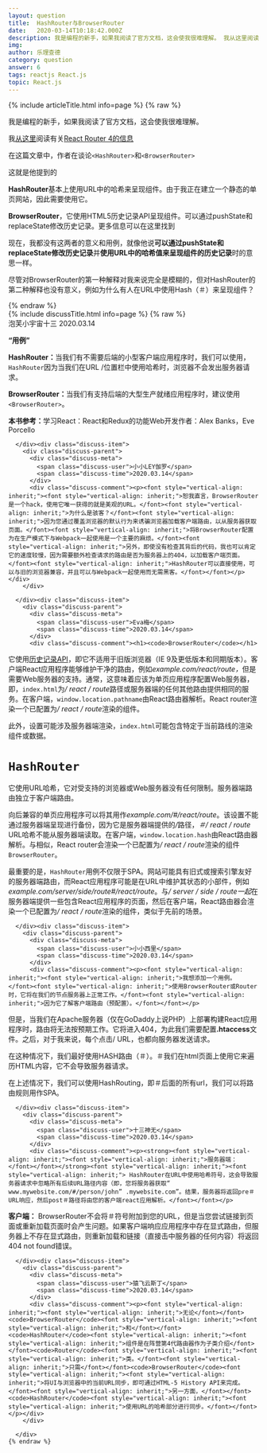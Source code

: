 ```yaml
---
layout: question
title:  HashRouter与BrowserRouter
date:   2020-03-14T10:18:42.000Z
description: 我是编程的新手，如果我阅读了官方文档，这会使我很难理解。 我从这里阅读有关React Router 4的信息在这篇文章中，作者在谈论<HashRo...
img: 
author: 乐理查德
category: question
answer: 6
tags: reactjs React.js
topic: React.js
---
```

<div class="article-root">
  <div class="article">
    {% include articleTitle.html info=page %}
    {% raw %}
    <div class="article-content"><p><font style="vertical-align: inherit;"><font style="vertical-align: inherit;">我是编程的新手，如果我阅读了官方文档，这会使我很难理解。 </font></font></p>

<p><font style="vertical-align: inherit;"><font style="vertical-align: inherit;">我</font><a href="https://medium.com/@djoepramono/react-router-4-gotchas-2ecd1282de65" rel="noreferrer"><font style="vertical-align: inherit;">从这里</font></a><font style="vertical-align: inherit;">阅读有关</font></font><a href="https://medium.com/@djoepramono/react-router-4-gotchas-2ecd1282de65" rel="noreferrer"><font style="vertical-align: inherit;"><font style="vertical-align: inherit;">React Router 4的信息</font></font></a></p>

<p><font style="vertical-align: inherit;"><font style="vertical-align: inherit;">在这篇文章中，作者在谈论</font></font><code>&lt;HashRouter&gt;</code><font style="vertical-align: inherit;"><font style="vertical-align: inherit;">和</font></font><code>&lt;BrowserRouter&gt;</code></p>

<p><font style="vertical-align: inherit;"><font style="vertical-align: inherit;">这就是他提到的 </font></font></p>

<p><strong><font style="vertical-align: inherit;"><font style="vertical-align: inherit;">HashRouter</font></font></strong><font style="vertical-align: inherit;"><font style="vertical-align: inherit;">基本上使用URL中的哈希来呈现组件。</font><font style="vertical-align: inherit;">由于我正在建立一个静态的单页网站，因此需要使用它。</font></font></p>

<p><strong><font style="vertical-align: inherit;"><font style="vertical-align: inherit;">BrowserRouter</font></font></strong><font style="vertical-align: inherit;"><font style="vertical-align: inherit;">，它使用HTML5历史记录API呈现组件。</font><font style="vertical-align: inherit;">可以通过pushState和replaceState修改历史记录。</font><font style="vertical-align: inherit;">更多信息可以在这里找到</font></font></p>

<p><font style="vertical-align: inherit;"><font style="vertical-align: inherit;">现在，我都没有这两者的意义和用例，就像他说</font></font><strong><font style="vertical-align: inherit;"><font style="vertical-align: inherit;">可以通过pushState和replaceState修改历史记录</font></font></strong><font style="vertical-align: inherit;"><font style="vertical-align: inherit;">并</font><strong><font style="vertical-align: inherit;">使用URL中的哈希值来呈现组件的</font></strong><strong><font style="vertical-align: inherit;">历史记录</font></strong><font style="vertical-align: inherit;">时的意思一样。</font></font><strong><font style="vertical-align: inherit;"></font></strong></p>

<p><font style="vertical-align: inherit;"><font style="vertical-align: inherit;">尽管对BrowserRouter的第一种解释对我来说完全是模糊的，但对HashRouter的第二种解释也没有意义，例如为什么有人在URL中使用Hash（＃）来呈现组件？ </font></font></p></div>
    {% endraw %}
  </div>

  <div class="discuss-wrapper">
    {% include discussTitle.html info=page %}
    {% raw %}
    <div class="discuss-item">
        <div class="discuss-parent">
          <div class="discuss-meta">
            <span class="discuss-user">泡芙小宇宙十三</span>
            <span class="discuss-time">2020.03.14</span>
          </div>
          <div class="discuss-comment"><p><strong><font style="vertical-align: inherit;"><font style="vertical-align: inherit;">“用例”</font></font></strong></p>

<p><strong><font style="vertical-align: inherit;"><font style="vertical-align: inherit;">HashRouter：</font></font></strong><font style="vertical-align: inherit;"><font style="vertical-align: inherit;">当我们有不需要后端的小型客户端应用程序时，我们可以使用，</font></font><code>HashRouter</code><font style="vertical-align: inherit;"><font style="vertical-align: inherit;">因为当我们在URL /位置栏中使用哈希时，浏览器不会发出服务器请求。</font></font></p>

<p><strong><font style="vertical-align: inherit;"><font style="vertical-align: inherit;">BrowserRouter：</font></font></strong><font style="vertical-align: inherit;"><font style="vertical-align: inherit;">当我们有支持后端的大型生产就绪应用程序时，建议使用</font></font><code>&lt;BrowserRouter&gt;</code><font style="vertical-align: inherit;"><font style="vertical-align: inherit;">。</font></font></p>

<p><strong><font style="vertical-align: inherit;"><font style="vertical-align: inherit;">本书参考：</font></font></strong><font style="vertical-align: inherit;"><font style="vertical-align: inherit;">学习React：React和Redux的功能Web开发作者：Alex Banks，Eve Porcello</font></font></p></div>
        </div>
        
      </div><div class="discuss-item">
        <div class="discuss-parent">
          <div class="discuss-meta">
            <span class="discuss-user">小小LEY伽罗</span>
            <span class="discuss-time">2020.03.14</span>
          </div>
          <div class="discuss-comment"><p><font style="vertical-align: inherit;"><font style="vertical-align: inherit;">恕我直言，BrowserRouter是一个hack，使用它唯一获得的就是美观的URL。</font><font style="vertical-align: inherit;">为什么是骇客？</font><font style="vertical-align: inherit;">因为您通过覆盖浏览器的默认行为来诱骗浏览器加载客户端路由，以从服务器获取页面。</font><font style="vertical-align: inherit;">将BrowserRouter配置为在生产模式下与Webpack一起使用是一个主要的麻烦。</font><font style="vertical-align: inherit;">另外，即使没有检查其背后的代码，我也可以肯定它的速度较慢，因为需要额外检查请求的路由是否为服务器上的404，以加载客户端页面。</font><font style="vertical-align: inherit;">HashRouter可以直接使用，可以与旧的浏览器兼容，并且可以与Webpack一起使用而无需黑客。</font></font></p></div>
        </div>
        
      </div><div class="discuss-item">
        <div class="discuss-parent">
          <div class="discuss-meta">
            <span class="discuss-user">Eva梅</span>
            <span class="discuss-time">2020.03.14</span>
          </div>
          <div class="discuss-comment"><h1><code>BrowserRouter</code></h1>

<p><font style="vertical-align: inherit;"><font style="vertical-align: inherit;">它使用</font></font><a href="https://developer.mozilla.org/en-US/docs/Web/API/History_API" rel="noreferrer"><font style="vertical-align: inherit;"><font style="vertical-align: inherit;">历史记录API</font></font></a><font style="vertical-align: inherit;"><font style="vertical-align: inherit;">，即它不适用于旧版浏览器（IE 9及更低版本和同期版本）。</font><font style="vertical-align: inherit;">客户端React应用程序能够维护干净的路由，例如</font></font><em><font style="vertical-align: inherit;"><font style="vertical-align: inherit;">example.com/react/route，</font></font></em><font style="vertical-align: inherit;"><font style="vertical-align: inherit;">但是需要Web服务器的支持。</font><font style="vertical-align: inherit;">通常，这意味着应该为单页应用程序配置Web服务器，即，</font></font><code>index.html</code><font style="vertical-align: inherit;"><font style="vertical-align: inherit;">为</font></font><em><font style="vertical-align: inherit;"><font style="vertical-align: inherit;">/ react / route</font></font></em><font style="vertical-align: inherit;"><font style="vertical-align: inherit;">路径或服务器端的任何其他路由提供相同的服务。</font><font style="vertical-align: inherit;">在客户端，</font></font><code>window.location.pathname</code><font style="vertical-align: inherit;"><font style="vertical-align: inherit;">由React路由器解析。</font><font style="vertical-align: inherit;">React router渲染一个已配置为</font></font><em><font style="vertical-align: inherit;"><font style="vertical-align: inherit;">/ react / route</font></font></em><font style="vertical-align: inherit;"><font style="vertical-align: inherit;">渲染的组件</font><font style="vertical-align: inherit;">。</font></font></p>

<p><font style="vertical-align: inherit;"><font style="vertical-align: inherit;">此外，设置可能涉及服务器端渲染，</font></font><code>index.html</code><font style="vertical-align: inherit;"><font style="vertical-align: inherit;">可能包含特定于当前路线的渲染组件或数据。</font></font></p>

<h1><code>HashRouter</code></h1>

<p><font style="vertical-align: inherit;"><font style="vertical-align: inherit;">它使用URL哈希，它对受支持的浏览器或Web服务器没有任何限制。</font><font style="vertical-align: inherit;">服务器端路由独立于客户端路由。</font></font></p>

<p><font style="vertical-align: inherit;"><font style="vertical-align: inherit;">向后兼容的单页应用程序可以将其用作</font></font><em><font style="vertical-align: inherit;"><font style="vertical-align: inherit;">example.com/#/react/route</font></font></em><font style="vertical-align: inherit;"><font style="vertical-align: inherit;">。</font><font style="vertical-align: inherit;">该设置不能通过服务器端呈现进行备份，因为它是服务器端提供的</font></font><em><font style="vertical-align: inherit;"><font style="vertical-align: inherit;">/</font></font></em><font style="vertical-align: inherit;"><font style="vertical-align: inherit;">路径，</font></font><em><font style="vertical-align: inherit;"><font style="vertical-align: inherit;">＃/ react / route</font></font></em><font style="vertical-align: inherit;"><font style="vertical-align: inherit;"> URL哈希不能从服务器端读取。</font><font style="vertical-align: inherit;">在客户端，</font></font><code>window.location.hash</code><font style="vertical-align: inherit;"><font style="vertical-align: inherit;">由React路由器解析。</font><font style="vertical-align: inherit;">与</font><font style="vertical-align: inherit;">相似，</font><font style="vertical-align: inherit;">React router会渲染一个已配置为</font></font><em><font style="vertical-align: inherit;"><font style="vertical-align: inherit;">/ react / route</font></font></em><font style="vertical-align: inherit;"><font style="vertical-align: inherit;">渲染的组件</font></font><code>BrowserRouter</code><font style="vertical-align: inherit;"><font style="vertical-align: inherit;">。</font></font></p>

<p><font style="vertical-align: inherit;"><font style="vertical-align: inherit;">最重要的是，</font></font><code>HashRouter</code><font style="vertical-align: inherit;"><font style="vertical-align: inherit;">用例不仅限于SPA。</font><font style="vertical-align: inherit;">网站可能具有旧式或搜索引擎友好的服务器端路由，而React应用程序可能是在URL中维护其状态的小部件，例如</font></font><em><font style="vertical-align: inherit;"><font style="vertical-align: inherit;">example.com/server/side/route#/react/route</font></font></em><font style="vertical-align: inherit;"><font style="vertical-align: inherit;">。</font><font style="vertical-align: inherit;">与</font></font><em><font style="vertical-align: inherit;"><font style="vertical-align: inherit;">/ server / side / route一起</font></font></em><font style="vertical-align: inherit;"><font style="vertical-align: inherit;">在服务器端提供一些包含React应用程序的页面</font><font style="vertical-align: inherit;">，然后在客户端，React路由器会渲染一个已配置为</font></font><em><font style="vertical-align: inherit;"><font style="vertical-align: inherit;">/ react / route</font></font></em><font style="vertical-align: inherit;"><font style="vertical-align: inherit;">渲染的组件</font><font style="vertical-align: inherit;">，类似于先前的场景。</font></font></p></div>
        </div>
        
      </div><div class="discuss-item">
        <div class="discuss-parent">
          <div class="discuss-meta">
            <span class="discuss-user">小小西里</span>
            <span class="discuss-time">2020.03.14</span>
          </div>
          <div class="discuss-comment"><p><font style="vertical-align: inherit;"><font style="vertical-align: inherit;">我想添加一个用例。</font><font style="vertical-align: inherit;">使用BrowserRouter或Router时，它将在我们的节点服务器上正常工作。</font><font style="vertical-align: inherit;">因为它了解客户端路由（预配置）。</font></font></p>

<p><font style="vertical-align: inherit;"><font style="vertical-align: inherit;">但是，当我们在Apache服务器（仅在GoDaddy上说PHP）上部署构建React应用程序时，路由将无法按预期工作。</font><font style="vertical-align: inherit;">它将进入404，为此我们需要配置</font></font><strong><font style="vertical-align: inherit;"><font style="vertical-align: inherit;">.htaccess</font></font></strong><font style="vertical-align: inherit;"><font style="vertical-align: inherit;">文件。</font><font style="vertical-align: inherit;">之后，对于我来说，每个点击/ URL，也都向服务器发送请求。</font></font></p>

<p><font style="vertical-align: inherit;"><font style="vertical-align: inherit;">在这种情况下，我们最好使用HASH路由（＃）。</font><font style="vertical-align: inherit;">＃我们在html页面上使用它来遍历HTML内容，它不会导致服务器请求。</font></font></p>

<p><font style="vertical-align: inherit;"><font style="vertical-align: inherit;">在上述情况下，我们可以使用HashRouting，即＃后面的所有url，我们可以将路由规则用作SPA。</font></font></p></div>
        </div>
        
      </div><div class="discuss-item">
        <div class="discuss-parent">
          <div class="discuss-meta">
            <span class="discuss-user">十三神无</span>
            <span class="discuss-time">2020.03.14</span>
          </div>
          <div class="discuss-comment"><p><strong><font style="vertical-align: inherit;"><font style="vertical-align: inherit;">服务器端：</font></font></strong><font style="vertical-align: inherit;"><font style="vertical-align: inherit;"> HashRouter在URL中使用哈希符号，这会导致服务器请求中忽略所有后续URL路径内容（即，您将服务器获取“ www.mywebsite.com/#/person/john” .mywebsite.com”。结果，服务器将返回pre＃URL响应，然后post＃路径将由您的客户端react应用解析。</font></font></p>

<p><strong><font style="vertical-align: inherit;"><font style="vertical-align: inherit;">客户端：</font></font></strong><font style="vertical-align: inherit;"><font style="vertical-align: inherit;"> BrowserRouter不会将＃符号附加到您的URL，但是当您尝试链接到页面或重新加载页面时会产生问题。</font><font style="vertical-align: inherit;">如果客户端响应应用程序中存在显式路由，但服务器上不存在显式路由，则重新加载和链接（直接击中服务器的任何内容）将返回404 not found错误。</font></font></p></div>
        </div>
        
      </div><div class="discuss-item">
        <div class="discuss-parent">
          <div class="discuss-meta">
            <span class="discuss-user">猿飞云斯丁</span>
            <span class="discuss-time">2020.03.14</span>
          </div>
          <div class="discuss-comment"><p><font style="vertical-align: inherit;"><font style="vertical-align: inherit;">无论</font></font><code>BrowserRouter</code><font style="vertical-align: inherit;"><font style="vertical-align: inherit;">和</font></font><code>HashRouter</code><font style="vertical-align: inherit;"><font style="vertical-align: inherit;">组件是在阵营第4代路由器作为子类介绍</font></font><code>Router</code><font style="vertical-align: inherit;"><font style="vertical-align: inherit;">类。</font><font style="vertical-align: inherit;">只需</font></font><code>BrowserRouter</code><font style="vertical-align: inherit;"><font style="vertical-align: inherit;">将UI与浏览器中的当前URL同步，即可通过HTML-5 History API来完成。</font><font style="vertical-align: inherit;">另一方面，</font></font><code>HashRouter</code><font style="vertical-align: inherit;"><font style="vertical-align: inherit;">使用URL的哈希部分进行同步。</font></font></p></div>
        </div>
        
      </div>
    {% endraw %}
  </div>
<div>
